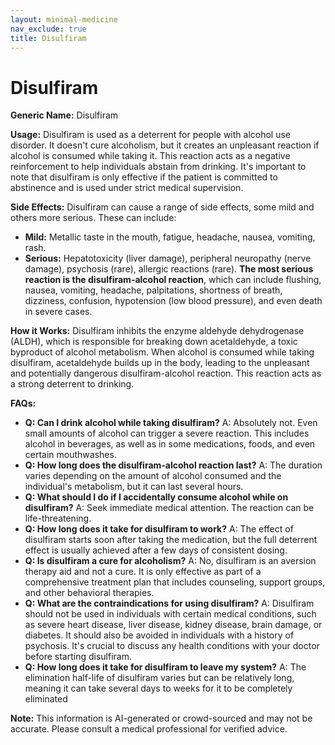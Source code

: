```yaml
---
layout: minimal-medicine
nav_exclude: true
title: Disulfiram
---
```


# Disulfiram

**Generic Name:** Disulfiram

**Usage:**  Disulfiram is used as a deterrent for people with alcohol use disorder. It doesn't cure alcoholism, but it creates an unpleasant reaction if alcohol is consumed while taking it. This reaction acts as a negative reinforcement to help individuals abstain from drinking.  It's important to note that disulfiram is only effective if the patient is committed to abstinence and is used under strict medical supervision.

**Side Effects:** Disulfiram can cause a range of side effects, some mild and others more serious.  These can include:

* **Mild:**  Metallic taste in the mouth, fatigue, headache, nausea, vomiting, rash.
* **Serious:**  Hepatotoxicity (liver damage), peripheral neuropathy (nerve damage), psychosis (rare), allergic reactions (rare).  **The most serious reaction is the disulfiram-alcohol reaction**, which can include flushing, nausea, vomiting, headache, palpitations, shortness of breath, dizziness, confusion, hypotension (low blood pressure), and even death in severe cases.


**How it Works:** Disulfiram inhibits the enzyme aldehyde dehydrogenase (ALDH), which is responsible for breaking down acetaldehyde, a toxic byproduct of alcohol metabolism.  When alcohol is consumed while taking disulfiram, acetaldehyde builds up in the body, leading to the unpleasant and potentially dangerous disulfiram-alcohol reaction. This reaction acts as a strong deterrent to drinking.

**FAQs:**

* **Q: Can I drink alcohol while taking disulfiram?**  A: Absolutely not.  Even small amounts of alcohol can trigger a severe reaction.  This includes alcohol in beverages, as well as in some medications, foods, and even certain mouthwashes.
* **Q: How long does the disulfiram-alcohol reaction last?** A: The duration varies depending on the amount of alcohol consumed and the individual's metabolism, but it can last several hours.
* **Q:  What should I do if I accidentally consume alcohol while on disulfiram?** A: Seek immediate medical attention.  The reaction can be life-threatening.
* **Q: How long does it take for disulfiram to work?** A:  The effect of disulfiram starts soon after taking the medication, but the full deterrent effect is usually achieved after a few days of consistent dosing.
* **Q: Is disulfiram a cure for alcoholism?** A: No, disulfiram is an aversion therapy aid and not a cure. It is only effective as part of a comprehensive treatment plan that includes counseling, support groups, and other behavioral therapies.
* **Q:  What are the contraindications for using disulfiram?** A:  Disulfiram should not be used in individuals with certain medical conditions, such as severe heart disease, liver disease, kidney disease, brain damage, or diabetes. It should also be avoided in individuals with a history of psychosis.  It's crucial to discuss any health conditions with your doctor before starting disulfiram.
* **Q:  How long does it take for disulfiram to leave my system?** A: The elimination half-life of disulfiram varies but can be relatively long, meaning it can take several days to weeks for it to be completely eliminated

**Note:** This information is AI-generated or crowd-sourced and may not be accurate. Please consult a medical professional for verified advice.